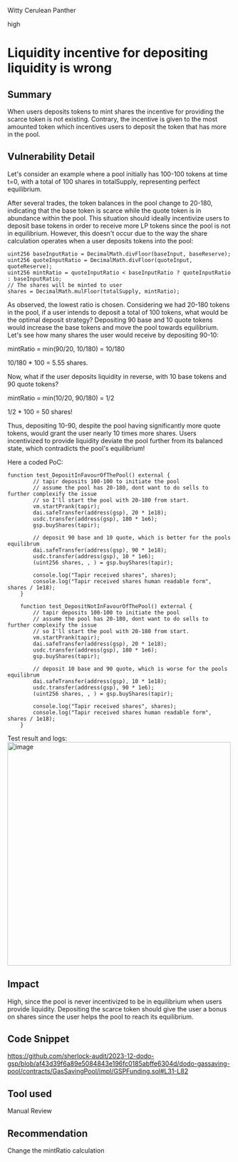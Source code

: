 Witty Cerulean Panther

high

# Liquidity incentive for depositing liquidity is wrong

## Summary
When users deposits tokens to mint shares the incentive for providing the scarce token is not existing. Contrary, the incentive is given to the most amounted token which incentives users to deposit the token that has more in the pool. 
## Vulnerability Detail
Let's consider an example where a pool initially has 100-100 tokens at time t=0, with a total of 100 shares in totalSupply, representing perfect equilibrium.

After several trades, the token balances in the pool change to 20-180, indicating that the base token is scarce while the quote token is in abundance within the pool. This situation should ideally incentivize users to deposit base tokens in order to receive more LP tokens since the pool is not in equilibrium. However, this doesn't occur due to the way the share calculation operates when a user deposits tokens into the pool:
```solidity
uint256 baseInputRatio = DecimalMath.divFloor(baseInput, baseReserve);
uint256 quoteInputRatio = DecimalMath.divFloor(quoteInput, quoteReserve);
uint256 mintRatio = quoteInputRatio < baseInputRatio ? quoteInputRatio : baseInputRatio;
// The shares will be minted to user
shares = DecimalMath.mulFloor(totalSupply, mintRatio);
```
As observed, the lowest ratio is chosen. Considering we had 20-180 tokens in the pool, if a user intends to deposit a total of 100 tokens, what would be the optimal deposit strategy? Depositing 90 base and 10 quote tokens would increase the base tokens and move the pool towards equilibrium. Let's see how many shares the user would receive by depositing 90-10:

mintRatio = min(90/20, 10/180)
= 10/180

10/180 * 100 = 5.55 shares.

Now, what if the user deposits liquidity in reverse, with 10 base tokens and 90 quote tokens?

mintRatio = min(10/20, 90/180)
= 1/2

1/2 * 100 = 50 shares!

Thus, depositing 10-90, despite the pool having significantly more quote tokens, would grant the user nearly 10 times more shares. Users incentivized to provide liquidity deviate the pool further from its balanced state, which contradicts the pool's equilibrium!

Here a coded PoC:
```solidity
function test_DepositInFavourOfThePool() external {
        // tapir deposits 100-100 to initiate the pool
        // assume the pool has 20-180, dont want to do sells to further complexify the issue
        // so I'll start the pool with 20-180 from start. 
        vm.startPrank(tapir);
        dai.safeTransfer(address(gsp), 20 * 1e18);
        usdc.transfer(address(gsp), 180 * 1e6);
        gsp.buyShares(tapir);
        
        // deposit 90 base and 10 quote, which is better for the pools equilibrum
        dai.safeTransfer(address(gsp), 90 * 1e18);
        usdc.transfer(address(gsp), 10 * 1e6);
        (uint256 shares, , ) = gsp.buyShares(tapir);

        console.log("Tapir received shares", shares);
        console.log("Tapir received shares human readable form", shares / 1e18);
    }

    function test_DepositNotInFavourOfThePool() external {
        // tapir deposits 100-100 to initiate the pool
        // assume the pool has 20-180, dont want to do sells to further complexify the issue
        // so I'll start the pool with 20-180 from start. 
        vm.startPrank(tapir);
        dai.safeTransfer(address(gsp), 20 * 1e18);
        usdc.transfer(address(gsp), 180 * 1e6);
        gsp.buyShares(tapir);
        
        // deposit 10 base and 90 quote, which is worse for the pools equilibrum
        dai.safeTransfer(address(gsp), 10 * 1e18);
        usdc.transfer(address(gsp), 90 * 1e6);
        (uint256 shares, , ) = gsp.buyShares(tapir);

        console.log("Tapir received shares", shares);
        console.log("Tapir received shares human readable form", shares / 1e18);
    }
```

Test result and logs:
<img width="501" alt="image" src="https://github.com/sherlock-audit/2023-12-dodo-gsp-mstpr/assets/120012681/334dba64-2a80-4a41-9344-80670aa8f438">

## Impact
High, since the pool is never incentivized to be in equilibrium when users provide liquidity. Depositing the scarce token should give the user a bonus on shares since the user helps the pool to reach its equilibrium.
## Code Snippet
https://github.com/sherlock-audit/2023-12-dodo-gsp/blob/af43d39f6a89e5084843e196fc0185abffe6304d/dodo-gassaving-pool/contracts/GasSavingPool/impl/GSPFunding.sol#L31-L82
## Tool used

Manual Review

## Recommendation
Change the mintRatio calculation